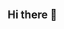 ## Hi there 👋

<!--
**21691A31A7/21691A31A7** is a ✨ _special_ ✨ repository because its `README.md` (this file) appears on your GitHub profile.
 I Develop a average calculator http microservice

